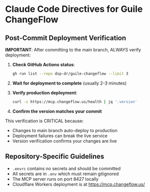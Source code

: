 # Claude Code Directives for Guile ChangeFlow

## Post-Commit Deployment Verification

**IMPORTANT**: After committing to the main branch, ALWAYS verify deployment:

1. **Check GitHub Actions status**:
   ```bash
   gh run list --repo dsp-dr/guile-changeflow --limit 3
   ```

2. **Wait for deployment to complete** (usually 2-3 minutes)

3. **Verify production deployment**:
   ```bash
   curl -s https://mcp.changeflow.us/health | jq '.version'
   ```

4. **Confirm the version matches your commit**

This verification is CRITICAL because:
- Changes to main branch auto-deploy to production
- Deployment failures can break the live service
- Version verification confirms your changes are live

## Repository-Specific Guidelines

- `.envrc` contains no secrets and should be committed
- All secrets are in `.env` which must remain gitignored
- The MCP server runs on port 8427 locally
- Cloudflare Workers deployment is at https://mcp.changeflow.us/